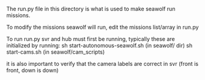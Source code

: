 The run.py file in this directory is what is used to make seawolf run missions. 

To modify the missions seawolf will run, edit the missions list/array in run.py

To run run.py svr and hub must first be running, typically these are initialized by running:
  sh start-autonomous-seawolf.sh (in seawolf/ dir)
  sh start-cams.sh   (in seawolf/cam_scripts)

it is also important to verify that the camera labels are correct in svr (front is front, down is down)


